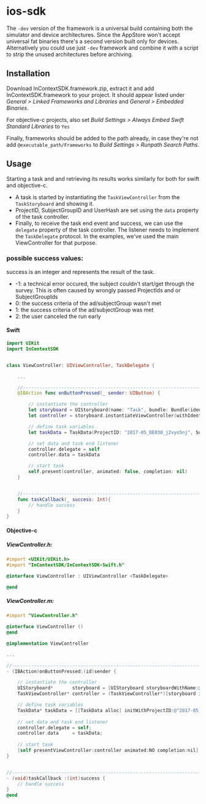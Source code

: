 # ios-sdk

The `-dev` version of the framework is a universal build containing both the simulator and device architectures. Since the AppStore won't accept universal fat binaries there's a second version built only for devices. Alternatively you could use just `-dev` framework and combine it with a script to strip the unused architectures before archiving.

## Installation

Download InContextSDK.framework.zip, extract it and add InContextSDK.framework to your project. It should appear listed under *General > Linked Frameworks and Libraries* and *General > Embedded Binaries*.

For objective-c projects, also set *Build Settings > Always Embed Swift Standard Libraries* to `Yes`

Finally, frameworks should be added to the path already, in case they're not add `@executable_path/Frameworks` to *Build Settings > Runpath Search Paths*.

## Usage

Starting a task and and retrieving its results works similarly for both for swift and objective-c.
- A task is started by instantiating the `TaskViewController` from the `TaskStoryboard` and showing it.
- ProjectID, SubjectGroupID and UserHash are set using the `data` property of the task controller.
- Finally, to receive the task end event and success, we can use the `delegate` property of the task controller. The listener needs to implement the `TaskDelegate` protocol. In the examples, we've used the main ViewController for that purpose.

### possible success values:

success is an integer and represents the result of the task.

* -1: a technical error occured, the subject couldn't start/get through the survey. This is often caused by wrongly passed ProjectIds and or SubjectGroupIds
* 0: the success criteria of the ad/subjectGroup wasn't met
* 1: the success criteria of the ad/subjectGroup was met
* 2: the user canceled the run early

#### Swift

```swift
import UIKit
import InContextSDK


class ViewController: UIViewController, TaskDelegate {

	...

	//---------------------------------------------------------------------------
	@IBAction func onButtonPressed(_ sender: UIButton) {

		// instantiate the controller
		let storyboard = UIStoryboard(name: "Task", bundle: Bundle(identifier: "com.eyesquare.InContextSDK"))
		let controller = storyboard.instantiateViewController(withIdentifier: "TaskViewController") as! TaskViewController

		// define task variables
		let taskData = TaskData(ProjectID: "2017-05_DE030_j2vyo5nj", SubjectGroupID: "fbpers", UserHash: "1234")

		// set data and task end listener
		controller.delegate = self
		controller.data = taskData

		// start task
		self.present(controller, animated: false, completion: nil)
	}


	//---------------------------------------------------------------------------
	func taskCallback(_ success: Int){
		// handle success
	}
}
```

#### Objective-c

##### ViewController.h:
```objective-c
#import <UIKit/UIKit.h>
#import "InContextSDK/InContextSDK-Swift.h"

@interface ViewController : UIViewController <TaskDelegate>

@end
```

##### ViewController.m:

```objective-c
#import "ViewController.h"

@interface ViewController ()
@end

@implementation ViewController

...

//---------------------------------------------------------------------------
- (IBAction)onButtonPressed:(id)sender {

	// instantiate the controller
	UIStoryboard*       storyboard = [UIStoryboard storyboardWithName:@"Task" bundle: [NSBundle bundleWithIdentifier:@"com.eyesquare.InContextSDK"]];
	TaskViewController* controller = (TaskViewController*)[storyboard instantiateViewControllerWithIdentifier:@"TaskViewController"];

	// define task variables
	TaskData* taskData = [[TaskData alloc] initWithProjectID:@"2017-05_DE030_j2vyo5nj" SubjectGroupID:@"fbpers" UserHash:@"1234"];
	
	// set data and task end listener
	controller.delegate = self;
	controller.data     = taskData;
	
	// start task
	[self presentViewController:controller animated:NO completion:nil];
}


//---------------------------------------------------------------------------
- (void)taskCallback :(int)success {
	// handle success
}
@end
```

